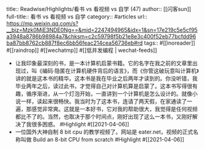 title:: Readwise/Highlights/看书 vs 看视频 vs 自学 (47)
author:: [[闪客sun]]
full-title:: 看书 vs 看视频 vs 自学
category:: #articles
url:: https://mp.weixin.qq.com/s?__biz=Mzk0MjE3NDE0Ng==&mid=2247494965&idx=1&sn=17e219c5e5cf95a3948a8786b98984a7&chksm=c2c59798f5b21e8e3c400f52eb77bcfdd96ba87bb8762cb887f8ec6bb56feac214cea56736eb#rd
tags:: #[[inoreader]] #[[raindrop]] #[[wechatmp]] #[[低并发编程 | wechat-feeds]]

- 让我印象最深刻的书，是一本计算机启蒙书籍。它的名字在我之前的文章里出现过，叫《编码·隐匿在计算机硬件背后的语言》，而《你管这破玩意叫计算机》讲的就是这本书的精华。这本书是我在毕业之后两年才读到的。你没听错，我毕业两年之后，读过此书，才觉得自己对计算机算是启蒙了。这本书写得很有趣，循序渐进，从一个灯泡开始，一直讲到一个计算机是怎么设计的。就像小说一样，读起来很畅快。我当时为了这本书，连请了两天假，在家通读了一遍，那感觉非常爽。这就是一本好书，它对我的帮助很大，我觉得是任何视频都比不了的。当然，也取决于那个时间点，刚好出现了这么一本书，又刚好解决了我很多困惑。 #Highlight #[[2021-04-06]]
- 一位国外大神自制 8 bit cpu 的教学视频了。网站是 eater.net，视频的正式名称叫做 Build an 8-bit CPU from scratch #Highlight #[[2021-04-06]]